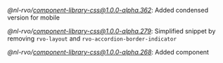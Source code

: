 *@nl-rvo/component-library-css@1.0.0-alpha.362*:
Added condensed version for mobile

*@nl-rvo/component-library-css@1.0.0-alpha.279*:
Simplified snippet by removing `rvo-layout` and `rvo-accordion-border-indicator`

*@nl-rvo/component-library-css@1.0.0-alpha.268*:
Added component
